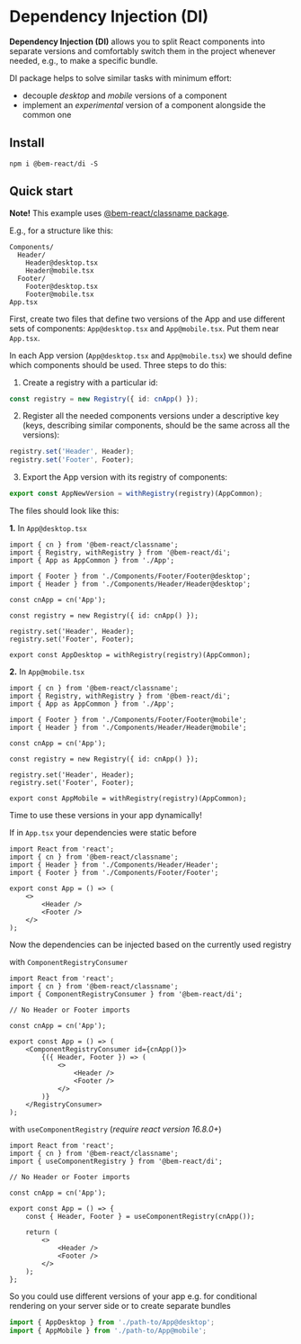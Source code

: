 # Dependency Injection (DI)

**Dependency Injection (DI)** allows you to split React components into separate versions and comfortably switch them in the project whenever needed, e.g., to make a specific bundle.

DI package helps to solve similar tasks with minimum effort:
- decouple *desktop* and *mobile* versions of a component
- implement an *experimental* version of a component alongside the common one

## Install

```
npm i @bem-react/di -S
```

## Quick start

**Note!** This example uses [@bem-react/classname package](https://github.com/bem/bem-react/tree/master/packages/classname).

E.g., for a structure like this:
```
Components/
  Header/
    Header@desktop.tsx
    Header@mobile.tsx
  Footer/
    Footer@desktop.tsx
    Footer@mobile.tsx
App.tsx
```

First, create two files that define two versions of the App and use different sets of components: `App@desktop.tsx` and `App@mobile.tsx`. Put them near `App.tsx`.

In each App version (`App@desktop.tsx` and `App@mobile.tsx`) we should define which components should be used.
Three steps to do this:

1. Create a registry with a particular id:

```ts
const registry = new Registry({ id: cnApp() });
```

2. Register all the needed components versions under a descriptive key (keys, describing similar components, should be the same across all the versions):

```ts
registry.set('Header', Header);
registry.set('Footer', Footer);
```

3. Export the App version with its registry of components:

```ts
export const AppNewVersion = withRegistry(registry)(AppCommon);
```

The files should look like this:

**1.** In `App@desktop.tsx`

```tsx
import { cn } from '@bem-react/classname';
import { Registry, withRegistry } from '@bem-react/di';
import { App as AppCommon } from './App';

import { Footer } from './Components/Footer/Footer@desktop';
import { Header } from './Components/Header/Header@desktop';

const cnApp = cn('App');

const registry = new Registry({ id: cnApp() });

registry.set('Header', Header);
registry.set('Footer', Footer);

export const AppDesktop = withRegistry(registry)(AppCommon);
```

**2.** In `App@mobile.tsx`

```tsx
import { cn } from '@bem-react/classname';
import { Registry, withRegistry } from '@bem-react/di';
import { App as AppCommon } from './App';

import { Footer } from './Components/Footer/Footer@mobile';
import { Header } from './Components/Header/Header@mobile';

const cnApp = cn('App');

const registry = new Registry({ id: cnApp() });

registry.set('Header', Header);
registry.set('Footer', Footer);

export const AppMobile = withRegistry(registry)(AppCommon);
```

Time to use these versions in your app dynamically!

If in `App.tsx` your dependencies were static before

```tsx
import React from 'react';
import { cn } from '@bem-react/classname';
import { Header } from './Components/Header/Header';
import { Footer } from './Components/Footer/Footer';

export const App = () => (
    <>
        <Header />
        <Footer />
    </>
);
```

Now the dependencies can be injected based on the currently used registry

with `ComponentRegistryConsumer`

```tsx
import React from 'react';
import { cn } from '@bem-react/classname';
import { ComponentRegistryConsumer } from '@bem-react/di';

// No Header or Footer imports

const cnApp = cn('App');

export const App = () => (
    <ComponentRegistryConsumer id={cnApp()}>
        {({ Header, Footer }) => (
            <>
                <Header />
                <Footer />
            </>
        )}
    </RegistryConsumer>
);
```

with `useComponentRegistry` (*require react version 16.8.0+*)

```tsx
import React from 'react';
import { cn } from '@bem-react/classname';
import { useComponentRegistry } from '@bem-react/di';

// No Header or Footer imports

const cnApp = cn('App');

export const App = () => {
    const { Header, Footer } = useComponentRegistry(cnApp());

    return (
        <>
            <Header />
            <Footer />
        </>
    );
};
```

So you could use different versions of your app e.g. for conditional rendering on your server side or to create separate bundles

```ts
import { AppDesktop } from './path-to/App@desktop';
import { AppMobile } from './path-to/App@mobile';
```
